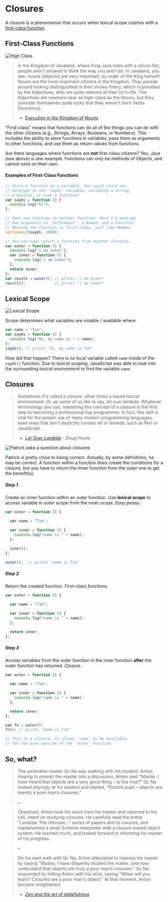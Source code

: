 Closures
========

A closure is a phenomenon that occurs when lexical scope
clashes with a
[first-class function](http://en.wikipedia.org/wiki/First-class_function).

First-Class Functions
---------------------

![High Class](img/high-society.jpg)

> In the Kingdom of Javaland, where King Java rules with a
silicon fist, people aren't allowed to think the way you
and I do. In Javaland, you see, nouns [objects] are very
important, by order of the King himself. Nouns are the most
important citizens in the Kingdom. They parade around looking
distinguished in their showy finery, which is provided by
the Adjectives, who are quite relieved at their lot in life.
The Adjectives are nowhere near as high-class as the Nouns,
but they consider themselves quite lucky that they weren't
born Verbs [functions].
>- <cite>[Execution in the Kingdom of Nouns](http://steve-yegge.blogspot.com/2006/03/execution-in-kingdom-of-nouns.html)</cite>

"First-class" means that functions can do all of the things
you can do with the other citizens (e.g., Strings, Arrays,
Booleans, or Numbers).  This includes the ability to store
functions in variables, pass them as arguments to other
functions, and use them as return values from functions.

Are there languages where functions are **not** first-class
citizens? Yes, Java (see above) is one example. Functions can
only be methods of Objects, and cannot exist on their own.

#### Examples of First-Class Functions
```javascript
// Store a function in a variable. You could store any
// datatype in the `sayHi` variable, including a string,
// a boolean, or even a function!
var sayHi = function () {
  console.log("hi");
};
```

```javascript
// Pass one function to another function. Here I'm passing
// two arguments to `setTimeout`: a Number and a Function.
// Meaning the Function is first-class, just like Number.
setTimeout(sayHi, 1000);
```

```javascript
// You can even return a function from another function.
var outer = function () {
  console.log("i am outer");
  var inner = function () {
    console.log("i am inner");
  };
  return inner;
};
var result = outer(); // prints "i am outer"
result();             // prints "i am inner"
```


Lexical Scope
-------------

![Lexical Scope](img/lexical-scope.png)

Scope determines what variables are visiable / available
where.

```javascript
var name = "Tim";
var sayHi = function () {
  console.log("Hi, my name is " + name);
};
sayHi(); // prints "Hi, my name is Tim"
```

How did that happen? There is no local variable called `name`
inside of the `sayHi()` function. Due to _lexical scoping_,
JavaScript was able to look into the  surrounding _lexical
environment_ to find the variable `name`.

Closures
--------

> Sometimes it's called a _closure_, other times a saved
lexical environment. Or, as some of us like to say, _let
over lambda_. Whatever terminology you use, mastering
this concept of a closure is the first step to becoming
a professional lisp programmer. In fact, this skill is
vital for the proper use of many modern programming
languages, even ones that don't explicitly contain let
or lambda, such as Perl or JavaScript.
>- <cite>[Let Over Lambda](http://www.amazon.com/Let-Over-Lambda-Doug-Hoyte/dp/1435712757) - Doug Hoyte</cite>

![Patrick asks a question about closures](img/closure.jpg)

Patrick is pretty close to being correct. Actually, by some
definitions, he may be correct. A function within a function
does create the conditions for a closure, but you have to
return the inner function from the outer one to get the
benefit(s).

##### Step 1

Create an inner function within an outer function.
Use **lexical scope** to access variable in outer scope
from the inner scope. _Easy peasy_.

```javascript
var outer = function () {

  var name = "Tim";

  var inner = function () {
    console.log("name is " + name);
  };

  inner();
};

outer();  // prints "name is Tim"
```

##### Step 2

Return the created function. _First-class functions_.

```javascript
var outer = function () {

  var name = "Tim";

  var inner = function () {
    console.log("name is " + name);
  };

  return inner;
};
```

##### Step 3

Access variables from the outer function in the inner
function **after** the outer function has returned.
_Closure_.

```javascript
var outer = function () {

  var name = "Tim";

  var inner = function () {
    console.log("name is " + name);
  };

  return inner;
};

var fn = outer();
fn(); // prints "name is Tim"

// This is a closure. It allows `name` to be available
// for use even outside of the `outer` function.
```

So, what?
--------

> The venerable master Qc Na was walking with his
student, Anton. Hoping to prompt the master into
a discussion, Anton said "Master, I have heard that
objects are a very good thing – is this true?" Qc Na
looked pityingly at his student and replied, "Foolish
pupil – objects are merely a poor man’s closures."

> ~

> Chastised, Anton took his leave from his master and
returned to his cell, intent on studying closures. He
carefully read the entire "Lambda: The Ultimate..."
series of papers and its cousins, and implemented a
small Scheme interpreter with a closure-based object
system. He learned much, and looked forward to informing
his master of his progress.

> ~

> On his next walk with Qc Na, Anton attempted to impress
his master by saying "Master, I have diligently studied
the matter, and now understand that objects are truly a
poor man’s closures." Qc Na responded by hitting Anton with
his stick, saying "When will you learn? Closures are a poor
man's object." At that moment, Anton became enlightened.
>- <cite>[Zen and the art of statefulness](http://skilldrick.co.uk/2011/02/zen-and-the-art-of-statefulness/)</cite>
